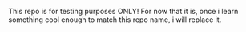 This repo is for testing purposes ONLY! For now that it is, once i learn something cool enough to match this repo name, i will replace it.